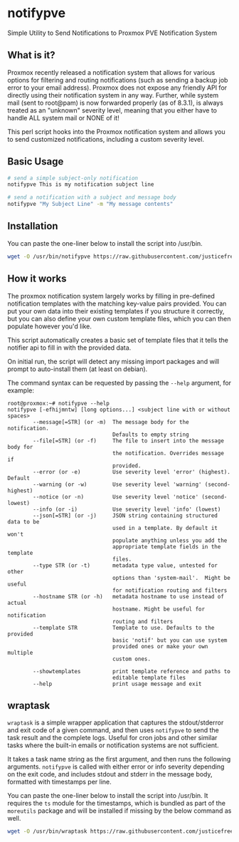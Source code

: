 # notifypve
Simple Utility to Send Notifications to Proxmox PVE Notification System

## What is it?
Proxmox recently released a notification system that allows for various options for filtering and routing notifications (such as sending a backup job error to your email address). Proxmox does not expose any friendly API for directly using their notification system in any way. Further, while system mail (sent to root@pam) is now forwarded properly (as of 8.3.1), is always treated as an "unknown" severity level, meaning that you either have to handle ALL system mail or NONE of it!  

This perl script hooks into the Proxmox notification system and allows you to send customized notifications, including a custom severity level.

## Basic Usage

```bash
# send a simple subject-only notification
notifypve This is my notification subject line

# send a notification with a subject and message body
notifypve "My Subject Line" -m "My message contents"
```

## Installation

You can paste the one-liner below to install the script into /usr/bin.

```bash
wget -O /usr/bin/notifypve https://raw.githubusercontent.com/justicefreed/notifypve/refs/heads/main/notifypve.pl && chmod +x /usr/bin/notifypve && /usr/bin/notifypve --help
```

## How it works

The proxmox notification system largely works by filling in pre-defined notification templates with the matching key-value pairs provided.  You can put your own data into their existing templates if you structure it correctly, but you can also define your own custom template files, which you can then populate however you'd like.

This script automatically creates a basic set of template files that it tells the notifier api to fill in with the provided data.

On initial run, the script will detect any missing import packages and will prompt to auto-install them (at least on debian).

The command syntax can be requested by passing the `--help` argument, for example:

```
root@proxmox:~# notifypve --help
notifypve [-efhijmntw] [long options...] <subject line with or without spaces>
        --message[=STR] (or -m)  The message body for the notification.
                                 Defaults to empty string
        --file[=STR] (or -f)     The file to insert into the message body for
                                 the notification. Overrides message if
                                 provided.
        --error (or -e)          Use severity level 'error' (highest). Default
        --warning (or -w)        Use severity level 'warning' (second-highest)
        --notice (or -n)         Use severity level 'notice' (second-lowest)
        --info (or -i)           Use severity level 'info' (lowest)
        --json[=STR] (or -j)     JSON string containing structured data to be
                                 used in a template. By default it won't
                                 populate anything unless you add the
                                 appropriate template fields in the template
                                 files.
        --type STR (or -t)       metadata type value, untested for other
                                 options than 'system-mail'.  Might be useful
                                 for notification routing and filters
        --hostname STR (or -h)   metadata hostname to use instead of actual
                                 hostname. Might be useful for notification
                                 routing and filters
        --template STR           Template to use. Defaults to the provided
                                 basic 'notif' but you can use system
                                 provided ones or make your own multiple
                                 custom ones.

        --showtemplates          print template reference and paths to
                                 editable template files
        --help                   print usage message and exit
```

## wraptask

`wraptask` is a simple wrapper application that captures the stdout/stderror and exit code of a given command, and then uses `notifypve` to send the task result and the complete logs. Useful for cron jobs and other similar tasks where the built-in emails or notification systems are not sufficient.

It takes a task name string as the first argument, and then runs the following arguments. `notifypve` is called with either error or info severity depending on the exit code, and includes stdout and stderr in the message body, formatted with timestamps per line.

You can paste the one-liner below to install the script into /usr/bin. It requires the `ts` module for the timestamps, which is bundled as part of the `moreutils` package and will be installed if missing by the below command as well.

```bash
wget -O /usr/bin/wraptask https://raw.githubusercontent.com/justicefreed/notifypve/refs/heads/main/wraptask.sh && chmod +x /usr/bin/wraptask && (command -v ts >/dev/null || apt install -y moreutils)
```
